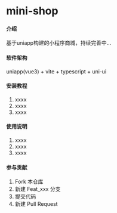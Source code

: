 # mini-shop

#### 介绍
基于uniapp构建的小程序商城，持续完善中...

#### 软件架构
uniapp(vue3) + vite + typescript + uni-ui


#### 安装教程

1.  xxxx
2.  xxxx
3.  xxxx

#### 使用说明

1.  xxxx
2.  xxxx
3.  xxxx

#### 参与贡献

1.  Fork 本仓库
2.  新建 Feat_xxx 分支
3.  提交代码
4.  新建 Pull Request
